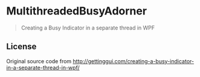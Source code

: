# MultithreadedBusyAdorner

> Creating a Busy Indicator in a separate thread in WPF


## License

Original source code from http://gettinggui.com/creating-a-busy-indicator-in-a-separate-thread-in-wpf/
